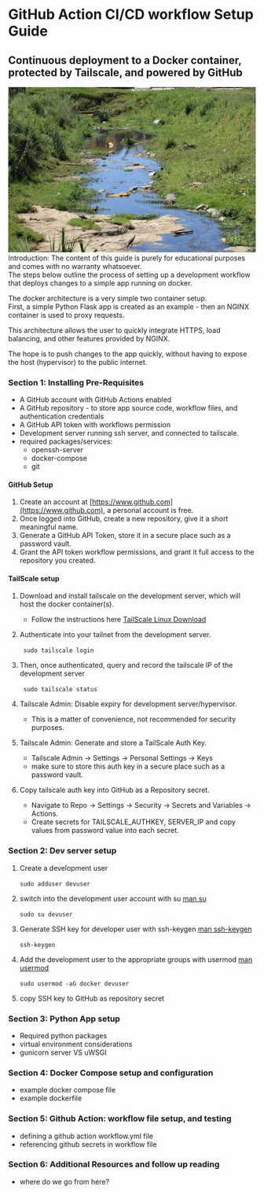 # GitHub Action CI/CD workflow Setup Guide #
## Continuous deployment to a Docker container, protected by Tailscale, and powered by GitHub ##
![Let your development flow!](/docs/assets/flow.jpg "riverflow")
Introduction: The content of this guide is purely for educational purposes and comes with no warranty whatsoever.  
The steps below outline the process of setting up a development workflow that deploys changes to a simple app running on docker.  

The docker architecture is a very simple two container setup.   
First, a simple Python Flask app is created as an example - then an NGINX container is used to proxy requests.  

This architecture allows the user to quickly integrate HTTPS, load balancing, and other features provided by NGINX.  

The hope is to push changes to the app quickly, without having to expose the host (hypervisor) to the public internet.  


### Section 1: Installing Pre-Requisites ###
- A GitHub account with GitHub Actions enabled
- A GitHub repository - to store app source code, workflow files, and authentication credentials
- A GitHub API token with workflows permission
- Development server running ssh server, and connected to tailscale.  
- required packages/services:  
	- openssh-server  
	- docker-compose  
	- git


#### GitHub Setup ####
1. Create an account at [https://www.github.com](https://www.github.com), a personal account is free.
2. Once logged into GitHub, create a new repository, give it a short meaningful name.
3. Generate a GitHub API Token, store it in a secure place such as a password vault.
4. Grant the API token workflow permissions, and grant it full access to the repository you created.


#### TailScale setup ####
1. Download and install tailscale on the development server, which will host the docker container(s).
	- Follow the instructions here [TailScale Linux Download](https://tailscale.com/download/linux)
2. Authenticate into your tailnet from the development server.

	``` sudo tailscale login```

3. Then, once authenticated, query and record the tailscale IP of the development server

	``` sudo tailscale status```

4. Tailscale Admin: Disable expiry for development server/hypervisor.
	- This is a matter of convenience, not recommended for security purposes.
5. Tailscale Admin: Generate and store a TailScale Auth Key.
	- Tailscale Admin -> Settings -> Personal Settings -> Keys
	- make sure to store this auth key in a secure place such as a password vault.
6. Copy tailscale auth key into GitHub as a Repository secret.
	- Navigate to Repo -> Settings -> Security -> Secrets and Variables -> Actions.
	- Create secrets for TAILSCALE_AUTHKEY, SERVER_IP and copy values from password value into each secret.

### Section 2: Dev server setup ###
1. Create a development user
	
	```sudo adduser devuser```

2. switch into the development user account with su [man su](https://man7.org/linux/man-pages/man1/su.1.html)

	```sudo su devuser```
3. Generate SSH key for developer user with ssh-keygen [man ssh-keygen](https://man7.org/linux/man-pages/man1/ssh-keygen.1.html)

	```ssh-keygen```

3. Add the development user to the appropriate groups with usermod [man usermod]()
	
	```sudo usermod -aG docker devuser```

4. copy SSH key to GitHub as repository secret
 
### Section 3: Python App setup ###
- Required python packages
- virtual environment considerations
- gunicorn server VS uWSGI

### Section 4: Docker Compose setup and configuration ###
- example docker compose file  
- example dockerfile  

### Section 5: Github Action: workflow file setup, and testing ###
- defining a github action workflow.yml file  
- referencing github secrets in workflow file  

### Section 6: Additional Resources and follow up reading ###
- where do we go from here?  



